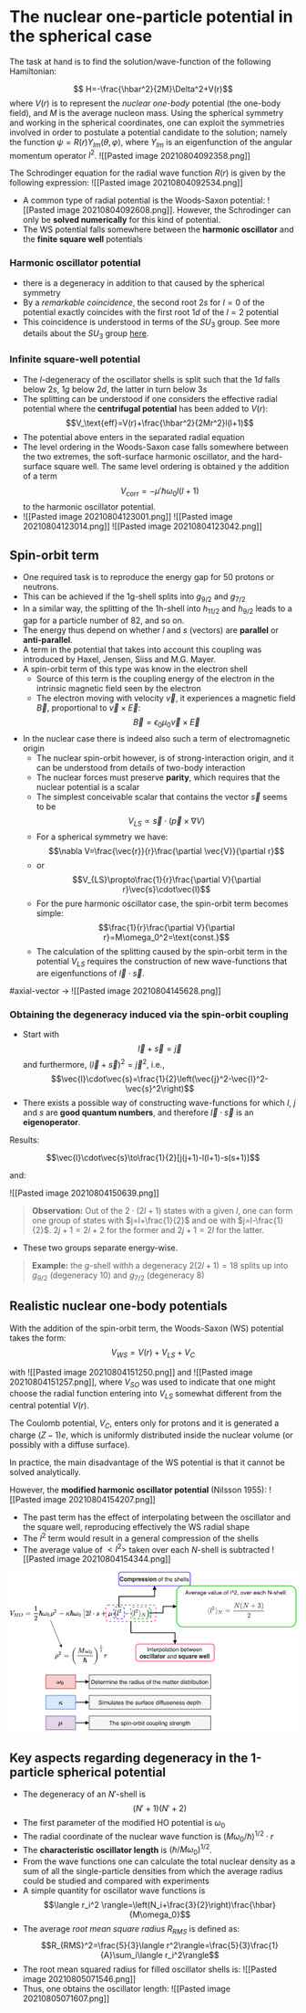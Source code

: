 # The nuclear one-particle potential in the spherical case

The task at hand is to find the solution/wave-function of the following Hamiltonian:

$$ H=-\frac{\hbar^2}{2M}\Delta^2+V(r)$$
where $V(r)$ is to represent the *nuclear one-body* potential (the one-body field), and $M$ is the average nucleon mass. Using the spherical symmetry and working in the spherical coordinates, one can exploit the symmetries involved in order to postulate a potential candidate to the solution; namely the function $\psi=R(r)Y_{lm}(\theta,\varphi)$, where $Y_{lm}$ is an eigenfunction of the angular momentum operator $l^2$. ![[Pasted image 20210804092358.png]]

The Schrodinger equation for the radial wave function $R(r)$ is given by the following expression: ![[Pasted image 20210804092534.png]]

- A common type of radial potential is the Woods-Saxon potential: ![[Pasted image 20210804092608.png]]. However, the Schrodinger can only be **solved numerically** for this kind of potential.
- The WS potential falls somewhere between the **harmonic oscillator** and the **finite square well** potentials

### Harmonic oscillator potential

- there is a degeneracy in addition to that caused by the spherical symmetry
- By a *remarkable coincidence*, the second root $2s$ for $l=0$ of the potential exactly coincides with the first root $1d$ of the $l=2$ potential
- This coincidence is understood in terms of the $SU_3$ group. See more details about the $SU_3$ group [here](../../Research-Materials/su3.pdf).

### Infinite square-well potential

- The $l$-degeneracy of the oscillator shells is split such that the $1d$ falls below $2s$, $1g$ below $2d$, the latter in turn below $3s$
- The splitting can be understood if one considers the effective radial potential where the **centrifugal potential** has been added to $V(r)$: $$V_\text{eff}=V(r)+\frac{\hbar^2}{2Mr^2}l(l+1)$$
- The potential above enters in the separated radial equation
- The level ordering in the Woods-Saxon case falls somewhere between the two extremes, the soft-surface harmonic oscillator, and the hard-surface square well. The same level ordering is obtained y the addition of a term $$V_\text{corr}=-\mu'\hbar\omega_0l(l+1)$$ to the harmonic oscillator potential.
- ![[Pasted image 20210804123001.png]] ![[Pasted image 20210804123014.png]] ![[Pasted image 20210804123042.png]]

## Spin-orbit term

- One required task is to reproduce the energy gap for 50 protons or neutrons.
- This can be achieved if the 1g-shell splits into $g_{9/2}$ and $g_{7/2}$
- In a similar way, the splitting of the 1h-shell into $h_{11/2}$ and $h_{9/2}$ leads to a gap for a particle number of 82, and so on.
- The energy thus depend on whether $l$ and $s$ (vectors) are **parallel** or **anti-parallel**.
- A term in the potential that takes into account this coupling was introduced by Haxel, Jensen, Siiss and M.G. Mayer.
- A spin-orbit term of this type was know in the electron shell
	- Source of this term is the coupling energy of the electron in the intrinsic magnetic field seen by the electron
	- The electron moving with velocity $\vec{v}$, it experiences a magnetic field $\vec{B}$, proportional to $\vec{v}\times\vec{E}$: $$\vec{B}=\epsilon_0\mu_0\vec{v}\times\vec{E}$$
- In the nuclear case there is indeed also such a term of electromagnetic origin
	- The nuclear spin-orbit however, is of strong-interaction origin, and it can be understood from details of two-body interaction
	- The nuclear forces must preserve **parity**, which requires that the nuclear potential is a scalar
	- The simplest conceivable scalar that contains the vector $\vec{s}$ seems to be $$V_{LS}\propto \vec{s}\cdot(\vec{p}\times\nabla V)$$ 
	- For a spherical symmetry we have: $$\nabla V=\frac{\vec{r}}{r}\frac{\partial \vec{V}}{\partial r}$$
	- or $$V_{LS}\propto\frac{1}{r}\frac{\partial V}{\partial r}\vec{s}\cdot\vec{l}$$
	- For the pure harmonic oscillator case, the spin-orbit term becomes simple: $$\frac{1}{r}\frac{\partial V}{\partial r}=M\omega_0^2=\text{const.}$$
	- The calculation of the splitting caused by the spin-orbit term in the potential $V_{LS}$ requires the construction of new wave-functions that are eigenfunctions of $\vec{l}\cdot\vec{s}$.

#axial-vector -> ![[Pasted image 20210804145628.png]]

### Obtaining the degeneracy induced via the spin-orbit coupling

- Start with $$\vec{l}+\vec{s}=\vec{j}$$ and furthermore, $(\vec{l}+\vec{s})^2=\vec{j}^2$, i.e., $$\vec{l}\cdot\vec{s}=\frac{1}{2}\left(\vec{j}^2-\vec{l}^2-\vec{s}^2\right)$$
- There exists a possible way of constructing wave-functions for which $l$, $j$ and $s$ are **good quantum numbers**, and therefore $\vec{l}\cdot\vec{s}$ is an **eigenoperator**.

Results:

$$\vec{l}\cdot\vec{s}\to\frac{1}{2}[j(j+1)-l(l+1)-s(s+1)]$$

and: 

![[Pasted image 20210804150639.png]]

> **Observation:** Out of the $2\cdot(2l+1)$ states with a given $l$, one can form one group of states with $j=l+\frac{1}{2}$ and oe with $j=l-\frac{1}{2}$. $2j+1=2l+2$ for the former and $2j+1=2l$ for the latter.

- These two groups separate energy-wise. 

> **Example:** the $g$-shell withh a degeneracy $2(2l+1)=18$ splits up into $g_{9/2}$ (degeneracy 10) and $g_{7/2}$ (degeneracy 8)

## Realistic nuclear one-body potentials

With the addition of the spin-orbit term, the Woods-Saxon (WS) potential takes the form:
$$V_{WS}=V(r)+V_{LS}+V_C$$

with ![[Pasted image 20210804151250.png]] and ![[Pasted image 20210804151257.png]], where $V_{SO}$ was used to indicate that one might choose the radial function entering into $V_{LS}$ somewhat different from the central potential $V(r)$.

The Coulomb potential, $V_C$, enters only for protons and it is generated a charge $(Z-1)e$, which is uniformly distributed inside the nuclear volume (or possibly with a diffuse surface).

In practice, the main disadvantage of the WS potential is that it cannot be solved analytically. 

However, the **modified harmonic oscillator potential** (Nilsson 1955):
![[Pasted image 20210804154207.png]]

- The past term has the effect of interpolating between the oscillator and the square well, reproducing effectively the WS radial shape
- The $l^2$ term would result in a general compression of the shells
- The average value of $<l^2>$ taken over each $N$-shell is subtracted ![[Pasted image 20210804154344.png]]

![](../../Research-Materials/modified_harmonic_oscillator.png)

## Key aspects regarding degeneracy in the 1-particle spherical potential

- The degeneracy of an $N'$-shell is $$(N'+1)(N'+2)$$
- The first parameter of the modified HO potential is $\omega_0$
- The radial coordinate of the nuclear wave function is $(M\omega_0/\hbar)^{1/2}\cdot r$
- The **characteristic oscillator length** is $(\hbar/M\omega_0)^{1/2}$.
- From the wave functions one can calculate the total nuclear density as a sum of all the single-particle densities from which the average radius could be studied and compared with experiments
- A simple quantity for oscillator wave functions is $$\langle r_i^2 \rangle=\left(N_i+\frac{3}{2}\right)\frac{\hbar}{M\omega_0}$$
- The average *root mean square radius* $R_{RMS}$ is defined as: $$R_{RMS}^2=\frac{5}{3}\langle r^2\rangle=\frac{5}{3}\frac{1}{A}\sum_i\langle r_i^2\rangle$$
- The root mean squared radius for filled oscillator shells is: ![[Pasted image 20210805071546.png]]
- Thus, one obtains the oscillator length: ![[Pasted image 20210805071607.png]]